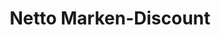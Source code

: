 ---
title: "Netto Marken-Discount"
url: /ribnitz-damgarten/netto-marken-discount/
shop: Supermarkt
---